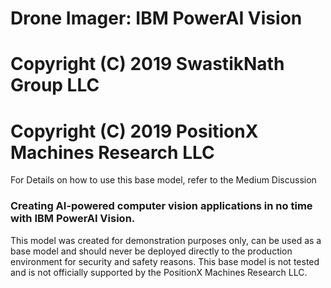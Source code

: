 # Drone Imager: IBM PowerAI Vision
# Copyright (C) 2019 SwastikNath Group LLC
# Copyright (C) 2019 PositionX Machines Research LLC

For Details on how to use this base model, refer to the Medium Discussion <h3>Creating AI-powered computer vision applications in no time with IBM PowerAI Vision.</h3>

This model was created for demonstration purposes only, can be used as a base model and should never be deployed directly to the production environment for security and safety reasons. This base model is not tested and is not officially supported by the PositionX Machines Research LLC. 


